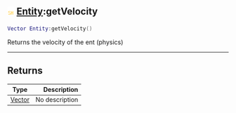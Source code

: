 ## ![shared](../../.gitbook/assets/shared.png) [Entity](./readme/entity.md):getVelocity

```lua
Vector Entity:getVelocity()
```

Returns the velocity of the ent (physics)

------
## Returns

| Type   | Description |
| ------ | ----------: |
| [Vector](./readme/vector.md) | No description |

